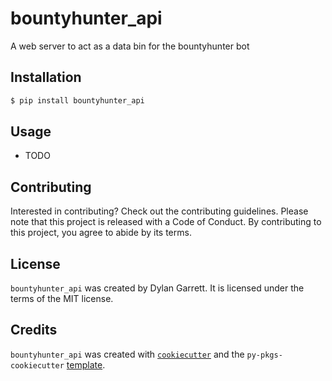 # bountyhunter_api

A web server to act as a data bin for the bountyhunter bot 

## Installation

```bash
$ pip install bountyhunter_api
```

## Usage

- TODO

## Contributing

Interested in contributing? Check out the contributing guidelines. Please note that this project is released with a Code of Conduct. By contributing to this project, you agree to abide by its terms.

## License

`bountyhunter_api` was created by Dylan Garrett. It is licensed under the terms of the MIT license.

## Credits

`bountyhunter_api` was created with [`cookiecutter`](https://cookiecutter.readthedocs.io/en/latest/) and the `py-pkgs-cookiecutter` [template](https://github.com/py-pkgs/py-pkgs-cookiecutter).
